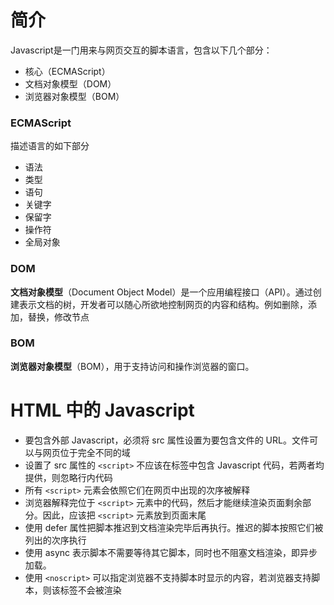 # 简介

Javascript是一门用来与网页交互的脚本语言，包含以下几个部分：
- 核心（ECMAScript）
- 文档对象模型（DOM）
- 浏览器对象模型（BOM）


### ECMAScript

描述语言的如下部分
- 语法
- 类型
- 语句
- 关键字
- 保留字
- 操作符
- 全局对象

### DOM

**文档对象模型**（Document Object Model）是一个应用编程接口（API）。通过创建表示文档的树，开发者可以随心所欲地控制网页的内容和结构。例如删除，添加，替换，修改节点

### BOM
**浏览器对象模型**（BOM），用于支持访问和操作浏览器的窗口。


# HTML 中的 Javascript

- 要包含外部 Javascript，必须将 src 属性设置为要包含文件的 URL。文件可以与网页位于完全不同的域
- 设置了 src 属性的 `<script>` 不应该在标签中包含 Javascript 代码，若两者均提供，则忽略行内代码
- 所有 `<script>` 元素会依照它们在网页中出现的次序被解释
- 浏览器解释完位于 `<script>` 元素中的代码，然后才能继续渲染页面剩余部分。因此，应该把 `<script>` 元素放到页面末尾
- 使用 defer 属性把脚本推迟到文档渲染完毕后再执行。推迟的脚本按照它们被列出的次序执行
- 使用 async 表示脚本不需要等待其它脚本，同时也不阻塞文档渲染，即异步加载。
- 使用 `<noscript>` 可以指定浏览器不支持脚本时显示的内容，若浏览器支持脚本，则该标签不会被渲染